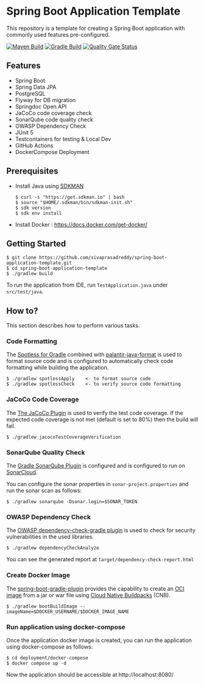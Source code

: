 # Spring Boot Application Template
This repository is a template for creating a Spring Boot application with commonly used features pre-configured.

[![Maven Build](https://github.com/sivaprasadreddy/spring-boot-application-template/actions/workflows/ci-maven.yml/badge.svg)](https://github.com/sivaprasadreddy/spring-boot-application-template/actions/workflows/ci-maven.yml)
[![Gradle Build](https://github.com/sivaprasadreddy/spring-boot-application-template/actions/workflows/ci-gradle.yml/badge.svg)](https://github.com/sivaprasadreddy/spring-boot-application-template/actions/workflows/ci-gradle.yml)
[![Quality Gate Status](https://sonarcloud.io/api/project_badges/measure?project=sivaprasadreddy_spring-boot-application-template&metric=alert_status)](https://sonarcloud.io/summary/new_code?id=sivaprasadreddy_spring-boot-application-template)

## Features
* Spring Boot
* Spring Data JPA
* PostgreSQL
* Flyway for DB migration
* Springdoc Open API
* JaCoCo code coverage check
* SonarQube code quality check
* OWASP Dependency Check
* JUnit 5
* Testcontainers for testing & Local Dev
* GitHub Actions
* DockerCompose Deployment

## Prerequisites
* Install Java using [SDKMAN](https://sdkman.io/)

    ```shell
    $ curl -s "https://get.sdkman.io" | bash
    $ source "$HOME/.sdkman/bin/sdkman-init.sh"
    $ sdk version
    $ sdk env install
    ```
* Install Docker : https://docs.docker.com/get-docker/

## Getting Started

```shell
$ git clone https://github.com/sivaprasadreddy/spring-boot-application-template.git
$ cd spring-boot-application-template
$ ./gradlew build
```

To run the application from IDE, run `TestApplication.java` under `src/test/java`.

## How to?
This section describes how to perform various tasks.

### Code Formatting
The [Spotless for Gradle](https://github.com/diffplug/spotless/tree/main/plugin-gradle) combined with 
[palantir-java-format](https://github.com/palantir/palantir-java-format) is used to format source code 
and is configured to automatically check code formatting while building the application.

```shell
$ ./gradlew spotlessApply    <- to format source code
$ ./gradlew spotlessCheck    <- to verify source code formatting
```

### JaCoCo Code Coverage
The [The JaCoCo Plugin](https://docs.gradle.org/current/userguide/jacoco_plugin.html) is used to verify the test code coverage.
If the expected code coverage is not met (default is set to 80%) then the build will fail.

```shell
$ ./gradlew jacocoTestCoverageVerification
```

### SonarQube Quality Check
The [Gradle SonarQube Plugin](https://plugins.gradle.org/plugin/org.sonarqube) is configured and 
is configured to run on [SonarCloud](https://sonarcloud.io/). 

You can configure the sonar properties in `sonar-project.properties` and run the sonar scan as follows:

```shell
$ ./gradlew sonarqube -Dsonar.login=$SONAR_TOKEN
```

### OWASP Dependency Check
The [OWASP dependency-check-gradle plugin](http://jeremylong.github.io/DependencyCheck/dependency-check-gradle/index.html) is used to check
for security vulnerabilities in the used libraries.

```shell
$ ./gradlew dependencyCheckAnalyze
```
You can see the generated report at `target/dependency-check-report.html`

### Create Docker Image
The [spring-boot-gradle-plugin](https://docs.spring.io/spring-boot/docs/current/gradle-plugin/reference/htmlsingle/) provides 
the capability to create an [OCI image](https://github.com/opencontainers/image-spec) from a jar or war file using [Cloud Native Buildpacks](https://buildpacks.io/) (CNB).

```shell
$ ./gradlew bootBuildImage --imageName=$DOCKER_USERNAME/$DOCKER_IMAGE_NAME
```

### Run application using docker-compose
Once the application docker image is created, you can run the application using docker-compose as follows:

```shell
$ cd deployment/docker-compose
$ docker compose up -d
```

Now the application should be accessible at http://localhost:8080/
